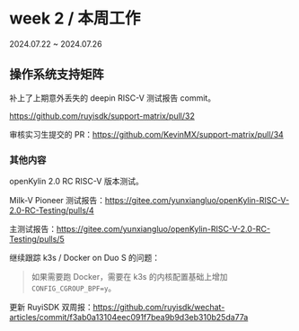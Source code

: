 # week 2 / 本周工作

2024.07.22 ~ 2024.07.26

## 操作系统支持矩阵

补上了上期意外丢失的 deepin RISC-V 测试报告 commit。

https://github.com/ruyisdk/support-matrix/pull/32

审核实习生提交的 PR：https://github.com/KevinMX/support-matrix/pull/34

### 其他内容

openKylin 2.0 RC RISC-V 版本测试。

Milk-V Pioneer 测试报告：https://gitee.com/yunxiangluo/openKylin-RISC-V-2.0-RC-Testing/pulls/4

主测试报告：https://gitee.com/yunxiangluo/openKylin-RISC-V-2.0-RC-Testing/pulls/5

继续跟踪 k3s / Docker on Duo S 的问题：

> 如果需要跑 Docker，需要在 k3s 的内核配置基础上增加 `CONFIG_CGROUP_BPF=y`。

更新 RuyiSDK 双周报：https://github.com/ruyisdk/wechat-articles/commit/f3ab0a13104eec091f7bea9b9d3eb310b25da77a